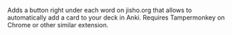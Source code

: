 Adds a button right under each word on jisho.org that allows to automatically add a card to your deck in Anki.
Requires Tampermonkey on Chrome or other similar extension.
